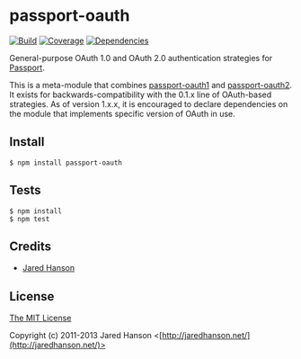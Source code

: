 # passport-oauth

[![Build](https://travis-ci.org/jaredhanson/passport-oauth.png)](http://travis-ci.org/jaredhanson/passport-oauth)
[![Coverage](https://coveralls.io/repos/jaredhanson/passport-oauth/badge.png)](https://coveralls.io/r/jaredhanson/passport-oauth)
[![Dependencies](https://david-dm.org/jaredhanson/passport-oauth.png)](http://david-dm.org/jaredhanson/passport-oauth)


General-purpose OAuth 1.0 and OAuth 2.0 authentication strategies for [Passport](https://github.com/jaredhanson/passport).

This is a meta-module that combines [passport-oauth1](https://github.com/jaredhanson/passport-oauth1)
and [passport-oauth2](https://github.com/jaredhanson/passport-oauth2).  It
exists for backwards-compatibility with the 0.1.x line of OAuth-based
strategies.  As of version 1.x.x, it is encouraged to declare dependencies
on the module that implements specific version of OAuth in use.

## Install

    $ npm install passport-oauth

## Tests

    $ npm install
    $ npm test

## Credits

  - [Jared Hanson](http://github.com/jaredhanson)

## License

[The MIT License](http://opensource.org/licenses/MIT)

Copyright (c) 2011-2013 Jared Hanson <[http://jaredhanson.net/](http://jaredhanson.net/)>

